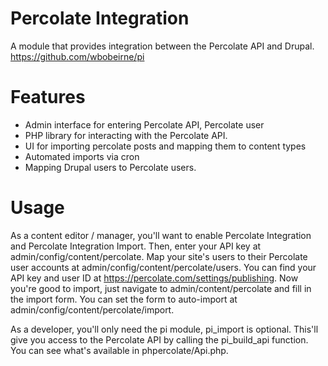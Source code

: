 Percolate Integration
=====================

A module that provides integration between the Percolate API and Drupal.
https://github.com/wbobeirne/pi


Features
========

- Admin interface for entering Percolate API, Percolate user
- PHP library for interacting with the Percolate API.
- UI for importing percolate posts and mapping them to content types
- Automated imports via cron
- Mapping Drupal users to Percolate users.


Usage
========

As a content editor / manager, you'll want to enable Percolate Integration and
Percolate Integration Import. Then, enter your API key at
admin/config/content/percolate. Map your site's users to their Percolate user
accounts at admin/config/content/percolate/users. You can find your API key and
user ID at https://percolate.com/settings/publishing. Now you're good to import,
just navigate to admin/content/percolate and fill in the import form. You can
set the form to auto-import at admin/config/content/percolate/import.

As a developer, you'll only need the pi module, pi_import is optional. This'll
give you access to the Percolate API by calling the pi_build_api function. You
can see what's available in phpercolate/Api.php.

